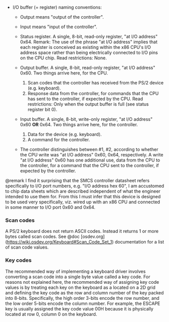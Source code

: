 * I/O buffer (= register) naming conventions:
  * Output means "output of the controller".
  * Input means "input of the controller".
  * Status register. A single, 8-bit, read-only register, "at I/O address"
    0x64. Remark: The use of the phrase "at I/O address" implies that each
    register is conceived as existing within the x86 CPU's I/O address space
    rather than being electrically connected to I/O pins on the CPU chip.
    Read restrictions: None.
  * Output buffer. A single, 8-bit, read-only register, "at I/O address"
    0x60. Two things arrive here, for the CPU.

    1. Scan codes that the controller has received from the PS/2 device
       (e.g. keyboard).
    2. Response data from the controller, for commands that the CPU has sent
       to the controller, if expected by the CPU. Read restrictions: Only
       when the output buffer is full (see status register bit 0).

  * Input buffer. A single, 8-bit, write-only register, "at I/O address"
    0x60 **OR** 0x64. Two things arrive here, for the controller.

    1. Data for the device (e.g. keyboard).
    2. A command for the controller.

  * The controller distinguishes between #1, #2, according to whether the CPU
    write was "at I/O address" 0x60, 0x64, respectively. A write "at I/O
    address" 0x60 has one additional use, data from the CPU to the controller,
    for a command that the CPU sent to the controller, if expected by the
    controller.

@remark I find it surprising that the SMCS controller datasheet refers
specifically to I/O port numbers, e.g. "I/O address hex 60", I am accustomed
to chip data sheets which are described independent of what the engineer
intended to use them for. From this I must infer that this device is
designed to be used very specifically, viz. wired up with an x86 CPU and
connected in some manner to I/O port 0x60 and 0x64.

### Scan codes

A PS/2 keyboard does not return ASCII codes. Instead it returns 1 or more bytes
called scan codes. See @doc [osdev.org]
(https://wiki.osdev.org/Keyboard#Scan_Code_Set_1) documentation for a list of
scan code values.

### Key codes

The recommended way of implementing a keyboard driver involves converting a
scan code into a single byte value called a key code. For reasons not explained
here, the recommended way of assigning key code values is by treating each key
on the keyboard as a located on a 2D grid and defining the key code as the
row and column number of the key packed into 8-bits. Specifically, the high
order 3-bits encode the row number, and the low order 5-bits encode the column
number. For example, the ESCAPE key is usually assigned the key code value 00H
because it is physically located at row 0, column 0 on the keyboard.